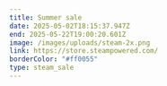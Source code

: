 ```yaml
---
title: Summer sale
date: 2025-05-02T18:15:37.947Z
end: 2025-05-22T19:00:20.601Z
image: /images/uploads/steam-2x.png
link: https://store.steampowered.com/
borderColor: "#ff0055"
type: steam_sale
---
```

